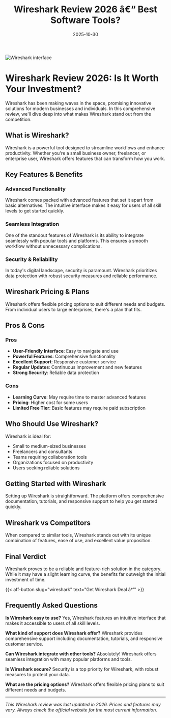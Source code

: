 ﻿---
title: "Wireshark Review 2026 â€“ Best Software Tools?"
date: 2025-10-30
draft: false
rating: 4.8
category: "Software Tools"
tags: ["software-tools", "review", "2026"]
description: "Comprehensive Wireshark review 2026. Discover if this  tool is the best choice for your needs."
keywords: "wireshark, Wireshark, review, software tools, 2026, best software tools"
image: "https://images.unsplash.com/photo-1555949963-aa79dcee981c?w=800&h=400&fit=crop&crop=center"
---

![Wireshark interface](https://images.unsplash.com/photo-1555949963-aa79dcee981c?w=800&h=400&fit=crop&crop=center)

# Wireshark Review 2026: Is It Worth Your Investment?

Wireshark has been making waves in the  space, promising innovative solutions for modern businesses and individuals. In this comprehensive review, we'll dive deep into what makes Wireshark stand out from the competition.

## What is Wireshark?

Wireshark is a powerful  tool designed to streamline workflows and enhance productivity. Whether you're a small business owner, freelancer, or enterprise user, Wireshark offers features that can transform how you work.

## Key Features & Benefits

### Advanced Functionality
Wireshark comes packed with advanced features that set it apart from basic alternatives. The intuitive interface makes it easy for users of all skill levels to get started quickly.

### Seamless Integration
One of the standout features of Wireshark is its ability to integrate seamlessly with popular tools and platforms. This ensures a smooth workflow without unnecessary complications.

### Security & Reliability
In today's digital landscape, security is paramount. Wireshark prioritizes data protection with robust security measures and reliable performance.

## Wireshark Pricing & Plans

Wireshark offers flexible pricing options to suit different needs and budgets. From individual users to large enterprises, there's a plan that fits.

## Pros & Cons

### Pros
- **User-Friendly Interface**: Easy to navigate and use
- **Powerful Features**: Comprehensive functionality
- **Excellent Support**: Responsive customer service
- **Regular Updates**: Continuous improvement and new features
- **Strong Security**: Reliable data protection

### Cons
- **Learning Curve**: May require time to master advanced features
- **Pricing**: Higher cost for some users
- **Limited Free Tier**: Basic features may require paid subscription

## Who Should Use Wireshark?

Wireshark is ideal for:
- Small to medium-sized businesses
- Freelancers and consultants
- Teams requiring collaboration tools
- Organizations focused on productivity
- Users seeking reliable  solutions

## Getting Started with Wireshark

Setting up Wireshark is straightforward. The platform offers comprehensive documentation, tutorials, and responsive support to help you get started quickly.

## Wireshark vs Competitors

When compared to similar tools, Wireshark stands out with its unique combination of features, ease of use, and excellent value proposition.

## Final Verdict

Wireshark proves to be a reliable and feature-rich solution in the  category. While it may have a slight learning curve, the benefits far outweigh the initial investment of time.

{{< aff-button slug="wireshark" text="Get Wireshark Deal â†’" >}}

## Frequently Asked Questions

**Is Wireshark easy to use?**
Yes, Wireshark features an intuitive interface that makes it accessible to users of all skill levels.

**What kind of support does Wireshark offer?**
Wireshark provides comprehensive support including documentation, tutorials, and responsive customer service.

**Can Wireshark integrate with other tools?**
Absolutely! Wireshark offers seamless integration with many popular platforms and tools.

**Is Wireshark secure?**
Security is a top priority for Wireshark, with robust measures to protect your data.

**What are the pricing options?**
Wireshark offers flexible pricing plans to suit different needs and budgets.

---

*This Wireshark review was last updated in 2026. Prices and features may vary. Always check the official website for the most current information.*
